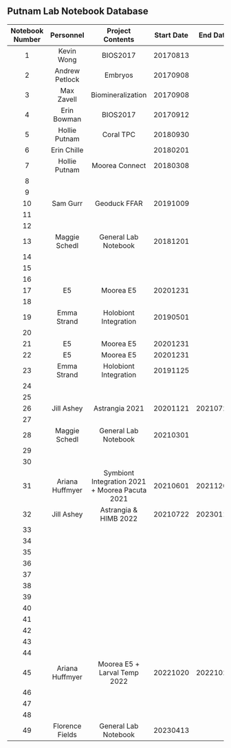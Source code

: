 ## Putnam Lab Notebook Database

| Notebook Number |  Personnel    |  Project Contents | Start Date | End Date | Electronic Archive |
|:---------------:|:-------------:|:-----------------:|:----------:|:--------:|:------------------:|
|        1        | Kevin Wong    |      BIOS2017     |  20170813  |          |                    |
|        2        | Andrew Petlock|       Embryos     |  20170908  |          |                    |
|        3        | Max Zavell    | Biomineralization |  20170908  |          |                    |
|        4        | Erin Bowman   |      BIOS2017     |  20170912  |          |                    |
|        5        | Hollie Putnam |   Coral TPC       |  20180930  |          |                    |
|        6        | Erin Chille   |                   | 20180201   |          |                    |
|        7        | Hollie Putnam |  Moorea Connect   |  20180308  |          |                    |
|        8        |               |                   |            |          |                    |
|        9        |               |                   |            |          |                    |
|        10       |  Sam Gurr     |  Geoduck FFAR     |  20191009  |          |                    |
|        11       |               |                   |            |          |                    |
|        12       |               |                   |            |          |                    |
|        13       | Maggie Schedl |General Lab Notebook|20181201   |          |                    |
|        14       |               |                   |            |          |                    |
|        15       |               |                   |            |          |                    |
|        16       |               |                   |            |          |                    |
|        17       |       E5      |  Moorea E5        | 20201231   |          |                    |
|        18       |               |                   |            |          |                    |
|        19       | Emma Strand | Holobiont Integration | 20190501  |          |                    |
|        20       |               |                   |            |          |                    |
|        21       |       E5      |  Moorea E5        | 20201231   |          |                    |
|        22       |       E5      |  Moorea E5        | 20201231   |          |                    |
|        23       | Emma Strand | Holobiont Integration | 20191125 |          |                    |
|        24       |               |                   |            |          |                    |
|        25       |               |                   |            |          |                    |
|        26       |  Jill Ashey   | Astrangia 2021    | 20201121   | 20210721 |                    |
|        27       |               |                   |            |          |                    |
|        28       |    Maggie Schedl|General Lab Notebook| 20210301|          |                    |
|        29       |               |                   |            |          |                    |
|        30       |               |                   |            |          |                    |
|        31       |  Ariana Huffmyer  | Symbiont Integration 2021 + Moorea Pacuta 2021 | 20210601 | 20211209 |                    |
|        32       |  Jill Ashey   |Astrangia & HIMB 2022| 20210722 | 20230118 |                    |
|        33       |               |                   |            |          |                    |
|        34       |               |                   |            |          |                    |
|        35       |               |                   |            |          |                    |
|        36       |               |                   |            |          |                    |
|        37       |               |                   |            |          |                    |
|        38       |               |                   |            |          |                    |
|        39       |               |                   |            |          |                    |
|        40       |               |                   |            |          |                    |
|        41       |               |                   |            |          |                    |
|        42       |               |                   |            |          |                    |
|        43       |               |                   |            |          |                    |
|        44       |               |                   |            |          |                    |
|        45       | Ariana Huffmyer | Moorea E5 + Larval Temp 2022 | 20221020 | 20221028 |                    |
|        46       |               |                   |            |          |                    |
|        47       |               |                   |            |          |                    |
|        48       |               |                   |            |          |                    |
|        49       | Florence Fields |General Lab Notebook| 20230413|          |                    |
